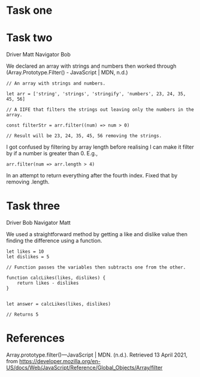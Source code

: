 Task one
========

Task two
========
Driver Matt Navigator Bob

We declared an array with strings and numbers then worked through (Array.Prototype.Filter() - JavaScript | MDN, n.d.)

```
// An array with strings and numbers.

let arr = ['string', 'strings', 'stringify', 'numbers', 23, 24, 35, 45, 56]

// A IIFE that filters the strings out leaving only the numbers in the array.

const filterStr = arr.filter((num) => num > 0)

// Result will be 23, 24, 35, 45, 56 removing the strings.

```

I got confused by filtering by array length before realising I can make it filter by if a number is greater than 0. E.g., 
```
arr.filter(num => arr.length > 4)
```
In an attempt to return everything after the fourth index. Fixed that by removing .length.

Task three
==========

Driver Bob Navigator Matt

We used a straightforward method by getting a like and dislike value then finding the difference using a function.
```
let likes = 10
let dislikes = 5

// Function passes the variables then subtracts one from the other.

function calcLikes(likes, dislikes) {
    return likes - dislikes
}


let answer = calcLikes(likes, dislikes)

// Returns 5
```


References
==========


Array.prototype.filter()—JavaScript | MDN. (n.d.). Retrieved 13 April 2021, from https://developer.mozilla.org/en-US/docs/Web/JavaScript/Reference/Global_Objects/Array/filter

